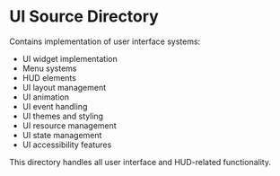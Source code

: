 # UI Source Directory

Contains implementation of user interface systems:

- UI widget implementation
- Menu systems
- HUD elements
- UI layout management
- UI animation
- UI event handling
- UI themes and styling
- UI resource management
- UI state management
- UI accessibility features

This directory handles all user interface and HUD-related functionality.
